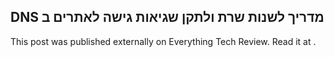 ## DNS מדריך לשנות שרת ולתקן שגיאות גישה לאתרים ב

This post was published externally on Everything Tech Review. Read it at .